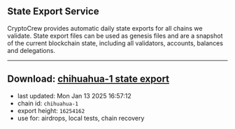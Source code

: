 ## State Export Service
CryptoCrew provides automatic daily state exports for all chains we validate. State export files can be used as genesis files and are a snapshot of the current blockchain state, including all validators, accounts, balances and delegations.

---
**Download: [chihuahua-1 state export](https://dl-eu2.ccvalidators.com/SERVICE/chihuahua/chihuahua-1_export_16254162.json)**
---

- last updated: Mon Jan 13 2025 16:57:12
- chain id: `chihuahua-1`
- export height: `16254162`
- use for: airdrops, local tests, chain recovery
